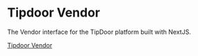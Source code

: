 # Tipdoor Vendor

The Vendor interface for the TipDoor platform built with NextJS.

[Tipdoor Vendor](https://tipdoor-vendor.vercel.app/)